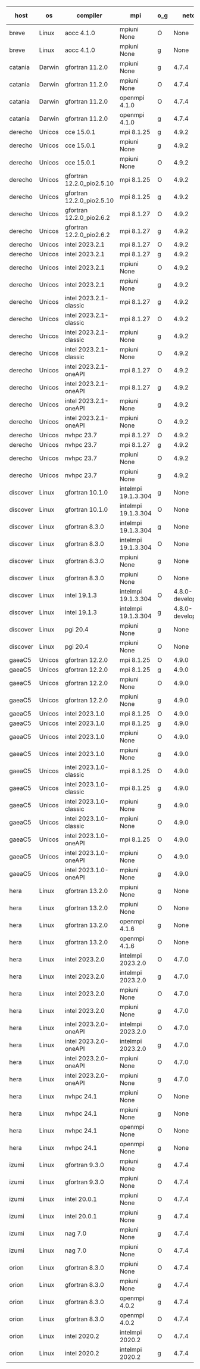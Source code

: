 

| host     | os       | compiler                              | mpi                      | o_g        | netcdf        | build       | u_pass          | u_fail          | s_pass            | s_fail            | e_pass             | e_fail             | nuopc_pass       | nuopc_fail       | artifacts link          |
|----------|----------|---------------------------------------|--------------------------|------------|---------------|-------------|-----------------|-----------------|-------------------|-------------------|--------------------|--------------------|------------------|------------------|-------------------------|
| breve | Linux | aocc 4.1.0 | mpiuni None  | O | None  | PASS | 12415 | 26 | 8 | 0 | 44 | 0 | None | None | <a href="https://github.com/esmf-org/esmf-test-artifacts/tree/615ff018fa702705048d1f921c8479d5f2243844/develop/aocc/4.1.0/O/mpiuni/None" target="_blank">615ff01</a> | 
| breve | Linux | aocc 4.1.0 | mpiuni None  | g | None  | PASS | 12415 | 26 | 8 | 0 | 44 | 0 | None | None | <a href="https://github.com/esmf-org/esmf-test-artifacts/tree/2a2afdd4bd14f8af7cc9afdfb59cc0fc6825712a/develop/aocc/4.1.0/g/mpiuni/None" target="_blank">2a2afdd</a> | 
| catania | Darwin | gfortran 11.2.0 | mpiuni None  | g | 4.7.4  | PASS | None | None | None | None | None | None | None | None | <a href="https://github.com/esmf-org/esmf-test-artifacts/tree/dff9953fe7045eeb9f096b03f5bb33813524c065/develop/gfortran/11.2.0/g/mpiuni/None" target="_blank">dff9953</a> | 
| catania | Darwin | gfortran 11.2.0 | mpiuni None  | O | 4.7.4  | PASS | 12441 | 0 | 8 | 0 | 44 | 0 | None | None | <a href="https://github.com/esmf-org/esmf-test-artifacts/tree/bd81a5185788b9490fa069663f41ad0e63d63fcf/develop/gfortran/11.2.0/O/mpiuni/None" target="_blank">bd81a51</a> | 
| catania | Darwin | gfortran 11.2.0 | openmpi 4.1.0  | O | 4.7.4  | PASS | 14106 | 3 | 49 | 0 | 81 | 0 | 51 | 0 | <a href="https://github.com/esmf-org/esmf-test-artifacts/tree/d3f4d41cd4182407fb1a45f47c60dc70b730fa1e/develop/gfortran/11.2.0/O/openmpi/4.1.0" target="_blank">d3f4d41</a> | 
| catania | Darwin | gfortran 11.2.0 | openmpi 4.1.0  | g | 4.7.4  | PASS | 14106 | 3 | 49 | 0 | 81 | 0 | 51 | 0 | <a href="https://github.com/esmf-org/esmf-test-artifacts/tree/d2c0a696b918edf534b06aea570e0664edf305d2/develop/gfortran/11.2.0/g/openmpi/4.1.0" target="_blank">d2c0a69</a> | 
| derecho | Unicos | cce 15.0.1 | mpi 8.1.25  | g | 4.9.2  | PASS | None | None | None | None | None | None | None | None | <a href="https://github.com/esmf-org/esmf-test-artifacts/tree/40268e284b4debecc4360c156478a88bfe6cf531/develop/cce/15.0.1/g/mpi/8.1.25" target="_blank">40268e2</a> | 
| derecho | Unicos | cce 15.0.1 | mpiuni None  | g | 4.9.2  | PASS | None | None | None | None | None | None | None | None | <a href="https://github.com/esmf-org/esmf-test-artifacts/tree/0f3efee2140b70cb348e1bf28a19b5a00b5c0ce2/develop/cce/15.0.1/g/mpiuni/None" target="_blank">0f3efee</a> | 
| derecho | Unicos | cce 15.0.1 | mpiuni None  | O | 4.9.2  | PASS | None | None | None | None | None | None | None | None | <a href="https://github.com/esmf-org/esmf-test-artifacts/tree/49a3d6ff749606d72c69c6f4f10a189ecb2759c0/develop/cce/15.0.1/O/mpiuni/None" target="_blank">49a3d6f</a> | 
| derecho | Unicos | gfortran 12.2.0_pio2.5.10 | mpi 8.1.25  | O | 4.9.2  | PASS | 14109 | 0 | 49 | 0 | 81 | 0 | 51 | 0 | <a href="https://github.com/esmf-org/esmf-test-artifacts/tree/1d4d0e43a29879604b6a7b7036756aaf309ff552/develop/gfortran/12.2.0_pio2.5.10/O/mpi/8.1.25" target="_blank">1d4d0e4</a> | 
| derecho | Unicos | gfortran 12.2.0_pio2.5.10 | mpi 8.1.25  | g | 4.9.2  | PASS | 14109 | 0 | 49 | 0 | 81 | 0 | 51 | 0 | <a href="https://github.com/esmf-org/esmf-test-artifacts/tree/fe7ae9fdec802b10bb08dfe79da8bcd188450037/develop/gfortran/12.2.0_pio2.5.10/g/mpi/8.1.25" target="_blank">fe7ae9f</a> | 
| derecho | Unicos | gfortran 12.2.0_pio2.6.2 | mpi 8.1.27  | O | 4.9.2  | PASS | 14109 | 0 | 49 | 0 | 81 | 0 | 51 | 0 | <a href="https://github.com/esmf-org/esmf-test-artifacts/tree/1b2d98024e43161b072db6e7436d600c5e753c99/develop/gfortran/12.2.0_pio2.6.2/O/mpi/8.1.27" target="_blank">1b2d980</a> | 
| derecho | Unicos | gfortran 12.2.0_pio2.6.2 | mpi 8.1.27  | g | 4.9.2  | PASS | 14109 | 0 | 49 | 0 | 81 | 0 | 51 | 0 | <a href="https://github.com/esmf-org/esmf-test-artifacts/tree/30a74e360a53d29821db9e8f0e5674ba348d9246/develop/gfortran/12.2.0_pio2.6.2/g/mpi/8.1.27" target="_blank">30a74e3</a> | 
| derecho | Unicos | intel 2023.2.1 | mpi 8.1.27  | O | 4.9.2  | PASS | 14109 | 0 | 49 | 0 | 81 | 0 | 51 | 0 | <a href="https://github.com/esmf-org/esmf-test-artifacts/tree/feb0589a1878a1e3eb22ebf0fad59328bc88a3b0/develop/intel/2023.2.1/O/mpi/8.1.27" target="_blank">feb0589</a> | 
| derecho | Unicos | intel 2023.2.1 | mpi 8.1.27  | g | 4.9.2  | PASS | 14109 | 0 | 49 | 0 | 81 | 0 | 51 | 0 | <a href="https://github.com/esmf-org/esmf-test-artifacts/tree/e702b4976dc3cae6dbfbc285f5d26189a464d5ed/develop/intel/2023.2.1/g/mpi/8.1.27" target="_blank">e702b49</a> | 
| derecho | Unicos | intel 2023.2.1 | mpiuni None  | O | 4.9.2  | PASS | 12441 | 0 | 8 | 0 | 44 | 0 | None | None | <a href="https://github.com/esmf-org/esmf-test-artifacts/tree/61ec6c691d1ca4a3d25aa3206aa66911716141c4/develop/intel/2023.2.1/O/mpiuni/None" target="_blank">61ec6c6</a> | 
| derecho | Unicos | intel 2023.2.1 | mpiuni None  | g | 4.9.2  | PASS | 12441 | 0 | 8 | 0 | 44 | 0 | None | None | <a href="https://github.com/esmf-org/esmf-test-artifacts/tree/59953f6d1c370d7e19b0ec591f068207acb43453/develop/intel/2023.2.1/g/mpiuni/None" target="_blank">59953f6</a> | 
| derecho | Unicos | intel 2023.2.1-classic | mpi 8.1.27  | g | 4.9.2  | PASS | 14109 | 0 | 49 | 0 | 81 | 0 | 51 | 0 | <a href="https://github.com/esmf-org/esmf-test-artifacts/tree/b8b99d337b95792a098488ee5eefeeef821f709d/develop/intel/2023.2.1-classic/g/mpi/8.1.27" target="_blank">b8b99d3</a> | 
| derecho | Unicos | intel 2023.2.1-classic | mpi 8.1.27  | O | 4.9.2  | PASS | 14109 | 0 | 49 | 0 | 81 | 0 | 51 | 0 | <a href="https://github.com/esmf-org/esmf-test-artifacts/tree/06cb133ea66b3537c0fda8198cd5ddc96dff7beb/develop/intel/2023.2.1-classic/O/mpi/8.1.27" target="_blank">06cb133</a> | 
| derecho | Unicos | intel 2023.2.1-classic | mpiuni None  | g | 4.9.2  | PASS | 12441 | 0 | 8 | 0 | 44 | 0 | None | None | <a href="https://github.com/esmf-org/esmf-test-artifacts/tree/015158993a383f39733a7356523a9412a5972315/develop/intel/2023.2.1-classic/g/mpiuni/None" target="_blank">0151589</a> | 
| derecho | Unicos | intel 2023.2.1-classic | mpiuni None  | O | 4.9.2  | PASS | 12441 | 0 | 8 | 0 | 44 | 0 | None | None | <a href="https://github.com/esmf-org/esmf-test-artifacts/tree/0b08575fba50a10dc6b20318ac507ddc955870b1/develop/intel/2023.2.1-classic/O/mpiuni/None" target="_blank">0b08575</a> | 
| derecho | Unicos | intel 2023.2.1-oneAPI | mpi 8.1.27  | O | 4.9.2  | PASS | 14109 | 0 | 48 | 1 | 81 | 0 | 51 | 0 | <a href="https://github.com/esmf-org/esmf-test-artifacts/tree/489c664e139dcf92c52dfb406f57f9a8cd9f35a5/develop/intel/2023.2.1-oneAPI/O/mpi/8.1.27" target="_blank">489c664</a> | 
| derecho | Unicos | intel 2023.2.1-oneAPI | mpi 8.1.27  | g | 4.9.2  | PASS | 14109 | 0 | 49 | 0 | 81 | 0 | 51 | 0 | <a href="https://github.com/esmf-org/esmf-test-artifacts/tree/1cf88cc089fbe13c4995e9f97a8b30603bba8db3/develop/intel/2023.2.1-oneAPI/g/mpi/8.1.27" target="_blank">1cf88cc</a> | 
| derecho | Unicos | intel 2023.2.1-oneAPI | mpiuni None  | g | 4.9.2  | PASS | 12441 | 0 | 8 | 0 | 44 | 0 | None | None | <a href="https://github.com/esmf-org/esmf-test-artifacts/tree/9754f4fd249dc2d8098f06fc7735c22d357d9e0d/develop/intel/2023.2.1-oneAPI/g/mpiuni/None" target="_blank">9754f4f</a> | 
| derecho | Unicos | intel 2023.2.1-oneAPI | mpiuni None  | O | 4.9.2  | PASS | 12441 | 0 | 8 | 0 | 44 | 0 | None | None | <a href="https://github.com/esmf-org/esmf-test-artifacts/tree/8506d4102856d3e6165afc226e047e67bb68702e/develop/intel/2023.2.1-oneAPI/O/mpiuni/None" target="_blank">8506d41</a> | 
| derecho | Unicos | nvhpc 23.7 | mpi 8.1.27  | O | 4.9.2  | PASS | None | None | None | None | None | None | None | None | <a href="https://github.com/esmf-org/esmf-test-artifacts/tree/cf0a64c41dcc77e61776bbd67caab77ff518cc4a/develop/nvhpc/23.7/O/mpi/8.1.27" target="_blank">cf0a64c</a> | 
| derecho | Unicos | nvhpc 23.7 | mpi 8.1.27  | g | 4.9.2  | PASS | None | None | None | None | None | None | None | None | <a href="https://github.com/esmf-org/esmf-test-artifacts/tree/fa0f666e599386b76da35fa7d3d85d06079573c7/develop/nvhpc/23.7/g/mpi/8.1.27" target="_blank">fa0f666</a> | 
| derecho | Unicos | nvhpc 23.7 | mpiuni None  | O | 4.9.2  | PASS | None | None | None | None | None | None | None | None | <a href="https://github.com/esmf-org/esmf-test-artifacts/tree/6fff5d234b26641528c6d00d182ed24bfe27f711/develop/nvhpc/23.7/O/mpiuni/None" target="_blank">6fff5d2</a> | 
| derecho | Unicos | nvhpc 23.7 | mpiuni None  | g | 4.9.2  | PASS | None | None | None | None | None | None | None | None | <a href="https://github.com/esmf-org/esmf-test-artifacts/tree/c1cd74d52ec4877246f64c4594a18dcee49482f9/develop/nvhpc/23.7/g/mpiuni/None" target="_blank">c1cd74d</a> | 
| discover | Linux | gfortran 10.1.0 | intelmpi 19.1.3.304  | g | None  | PASS | 14094 | 15 | 49 | 0 | 81 | 0 | 51 | 0 | <a href="https://github.com/esmf-org/esmf-test-artifacts/tree/cbaa71575053397f0f0dca27c8f4cffab544d390/develop/gfortran/10.1.0/g/intelmpi/19.1.3.304" target="_blank">cbaa715</a> | 
| discover | Linux | gfortran 10.1.0 | intelmpi 19.1.3.304  | O | None  | PASS | 14094 | 15 | 49 | 0 | 81 | 0 | 51 | 0 | <a href="https://github.com/esmf-org/esmf-test-artifacts/tree/8fd752c6d97810ffe79f379415a8dfa8db446dd0/develop/gfortran/10.1.0/O/intelmpi/19.1.3.304" target="_blank">8fd752c</a> | 
| discover | Linux | gfortran 8.3.0 | intelmpi 19.1.3.304  | g | None  | PASS | 14094 | 15 | 49 | 0 | 81 | 0 | 51 | 0 | <a href="https://github.com/esmf-org/esmf-test-artifacts/tree/1b4cdf095194c28fac8970b2cf48d5ab59d24140/develop/gfortran/8.3.0/g/intelmpi/19.1.3.304" target="_blank">1b4cdf0</a> | 
| discover | Linux | gfortran 8.3.0 | intelmpi 19.1.3.304  | O | None  | PASS | 14094 | 15 | 49 | 0 | 81 | 0 | 51 | 0 | <a href="https://github.com/esmf-org/esmf-test-artifacts/tree/b55bedabdcdca53a8add472507557205be0cd24e/develop/gfortran/8.3.0/O/intelmpi/19.1.3.304" target="_blank">b55beda</a> | 
| discover | Linux | gfortran 8.3.0 | mpiuni None  | g | None  | PASS | 12441 | 0 | 8 | 0 | 44 | 0 | None | None | <a href="https://github.com/esmf-org/esmf-test-artifacts/tree/7cf090e31ee5123baeda3d6fccfd5e3253feee68/develop/gfortran/8.3.0/g/mpiuni/None" target="_blank">7cf090e</a> | 
| discover | Linux | gfortran 8.3.0 | mpiuni None  | O | None  | PASS | 12441 | 0 | 8 | 0 | 44 | 0 | None | None | <a href="https://github.com/esmf-org/esmf-test-artifacts/tree/ecdf08a60b4eb05bfbb8e36429a35a4882569eab/develop/gfortran/8.3.0/O/mpiuni/None" target="_blank">ecdf08a</a> | 
| discover | Linux | intel 19.1.3 | intelmpi 19.1.3.304  | O | 4.8.0-development  | PASS | 14109 | 0 | 49 | 0 | 81 | 0 | 50 | 1 | <a href="https://github.com/esmf-org/esmf-test-artifacts/tree/316f7db91fae77402d7d613c2fb5b09c42b413c7/develop/intel/19.1.3/O/intelmpi/19.1.3.304" target="_blank">316f7db</a> | 
| discover | Linux | intel 19.1.3 | intelmpi 19.1.3.304  | g | 4.8.0-development  | PASS | 14109 | 0 | 49 | 0 | 81 | 0 | 50 | 1 | <a href="https://github.com/esmf-org/esmf-test-artifacts/tree/1da8a16f4c847724d9fd733ef07516b6d5cf58d0/develop/intel/19.1.3/g/intelmpi/19.1.3.304" target="_blank">1da8a16</a> | 
| discover | Linux | pgi 20.4 | mpiuni None  | g | None  | PASS | 12441 | 0 | 8 | 0 | 44 | 0 | None | None | <a href="https://github.com/esmf-org/esmf-test-artifacts/tree/42c097dba3f94007cb668f5e4bd73261d8d2ded5/develop/pgi/20.4/g/mpiuni/None" target="_blank">42c097d</a> | 
| discover | Linux | pgi 20.4 | mpiuni None  | O | None  | PASS | 12441 | 0 | 8 | 0 | 44 | 0 | None | None | <a href="https://github.com/esmf-org/esmf-test-artifacts/tree/9a5baa2d25f10827a1502ca1f29e734bde8b3b37/develop/pgi/20.4/O/mpiuni/None" target="_blank">9a5baa2</a> | 
| gaeaC5 | Unicos | gfortran 12.2.0 | mpi 8.1.25  | O | 4.9.0  | PASS | None | None | None | None | None | None | None | None | <a href="https://github.com/esmf-org/esmf-test-artifacts/tree/146c36ad713389e96510de5d7504a7222922049b/develop/gfortran/12.2.0/O/mpi/8.1.25" target="_blank">146c36a</a> | 
| gaeaC5 | Unicos | gfortran 12.2.0 | mpi 8.1.25  | g | 4.9.0  | PASS | None | None | None | None | None | None | None | None | <a href="https://github.com/esmf-org/esmf-test-artifacts/tree/957b38ce0e5a040ccb7c182fd09549a60924156b/develop/gfortran/12.2.0/g/mpi/8.1.25" target="_blank">957b38c</a> | 
| gaeaC5 | Unicos | gfortran 12.2.0 | mpiuni None  | O | 4.9.0  | PASS | 12441 | 0 | 8 | 0 | 44 | 0 | None | None | <a href="https://github.com/esmf-org/esmf-test-artifacts/tree/c57aa83962a2340cc9dced21d9689c6c863baff9/develop/gfortran/12.2.0/O/mpiuni/None" target="_blank">c57aa83</a> | 
| gaeaC5 | Unicos | gfortran 12.2.0 | mpiuni None  | g | 4.9.0  | PASS | None | None | None | None | None | None | None | None | <a href="https://github.com/esmf-org/esmf-test-artifacts/tree/8257573790be13317b6dca54d93cbb982d3e7f40/develop/gfortran/12.2.0/g/mpiuni/None" target="_blank">8257573</a> | 
| gaeaC5 | Unicos | intel 2023.1.0 | mpi 8.1.25  | O | 4.9.0  | PASS | 14109 | 0 | 49 | 0 | 81 | 0 | 51 | 0 | <a href="https://github.com/esmf-org/esmf-test-artifacts/tree/4c9a35ca340fe8f06c2bc96d6632ad9cb85e2b34/develop/intel/2023.1.0/O/mpi/8.1.25" target="_blank">4c9a35c</a> | 
| gaeaC5 | Unicos | intel 2023.1.0 | mpi 8.1.25  | g | 4.9.0  | PASS | None | None | None | None | None | None | None | None | <a href="https://github.com/esmf-org/esmf-test-artifacts/tree/640b3d475e80bcb16603368706997396150446da/develop/intel/2023.1.0/g/mpi/8.1.25" target="_blank">640b3d4</a> | 
| gaeaC5 | Unicos | intel 2023.1.0 | mpiuni None  | O | 4.9.0  | PASS | 12441 | 0 | 8 | 0 | 44 | 0 | None | None | <a href="https://github.com/esmf-org/esmf-test-artifacts/tree/99af61a9e09156b94e31c8789f4f1caf3c068e51/develop/intel/2023.1.0/O/mpiuni/None" target="_blank">99af61a</a> | 
| gaeaC5 | Unicos | intel 2023.1.0 | mpiuni None  | g | 4.9.0  | PASS | None | None | None | None | None | None | None | None | <a href="https://github.com/esmf-org/esmf-test-artifacts/tree/d292f8ecd9c179b5470bcff827700d8b02e3175f/develop/intel/2023.1.0/g/mpiuni/None" target="_blank">d292f8e</a> | 
| gaeaC5 | Unicos | intel 2023.1.0-classic | mpi 8.1.25  | O | 4.9.0  | PASS | 14109 | 0 | 49 | 0 | 81 | 0 | 51 | 0 | <a href="https://github.com/esmf-org/esmf-test-artifacts/tree/01348bf828b0a7f5d586b5a48533c586e3d94f22/develop/intel/2023.1.0-classic/O/mpi/8.1.25" target="_blank">01348bf</a> | 
| gaeaC5 | Unicos | intel 2023.1.0-classic | mpi 8.1.25  | g | 4.9.0  | PASS | None | None | None | None | None | None | None | None | <a href="https://github.com/esmf-org/esmf-test-artifacts/tree/a632fbdf53d192b4541d5616d9a682f562d927e0/develop/intel/2023.1.0-classic/g/mpi/8.1.25" target="_blank">a632fbd</a> | 
| gaeaC5 | Unicos | intel 2023.1.0-classic | mpiuni None  | g | 4.9.0  | PASS | 12441 | 0 | 8 | 0 | 44 | 0 | None | None | <a href="https://github.com/esmf-org/esmf-test-artifacts/tree/e3fa658717333cbb445454f41d4d360cff2ff5ac/develop/intel/2023.1.0-classic/g/mpiuni/None" target="_blank">e3fa658</a> | 
| gaeaC5 | Unicos | intel 2023.1.0-classic | mpiuni None  | O | 4.9.0  | PASS | 12441 | 0 | 8 | 0 | 44 | 0 | None | None | <a href="https://github.com/esmf-org/esmf-test-artifacts/tree/dfb6e73084a63577350464e0db7c1b2edec07dc0/develop/intel/2023.1.0-classic/O/mpiuni/None" target="_blank">dfb6e73</a> | 
| gaeaC5 | Unicos | intel 2023.1.0-oneAPI | mpi 8.1.25  | O | 4.9.0  | PASS | None | None | None | None | None | None | None | None | <a href="https://github.com/esmf-org/esmf-test-artifacts/tree/d73e194f24d486a79bf2bdbe233f8a6120acf50e/develop/intel/2023.1.0-oneAPI/O/mpi/8.1.25" target="_blank">d73e194</a> | 
| gaeaC5 | Unicos | intel 2023.1.0-oneAPI | mpiuni None  | O | 4.9.0  | PASS | 12441 | 0 | 8 | 0 | 44 | 0 | None | None | <a href="https://github.com/esmf-org/esmf-test-artifacts/tree/a1f4a1f966e002cb619e0d6f0eef660f647d3c8f/develop/intel/2023.1.0-oneAPI/O/mpiuni/None" target="_blank">a1f4a1f</a> | 
| gaeaC5 | Unicos | intel 2023.1.0-oneAPI | mpiuni None  | g | 4.9.0  | PASS | None | None | None | None | None | None | None | None | <a href="https://github.com/esmf-org/esmf-test-artifacts/tree/5cdadc130dfad14591a3727e02aa236d85216a84/develop/intel/2023.1.0-oneAPI/g/mpiuni/None" target="_blank">5cdadc1</a> | 
| hera | Linux | gfortran 13.2.0 | mpiuni None  | g | None  | PASS | 12441 | 0 | 8 | 0 | 44 | 0 | None | None | <a href="https://github.com/esmf-org/esmf-test-artifacts/tree/9ed4d8310303291b0abebe994e80f292753f76a3/develop/gfortran/13.2.0/g/mpiuni/None" target="_blank">9ed4d83</a> | 
| hera | Linux | gfortran 13.2.0 | mpiuni None  | O | None  | PASS | 12441 | 0 | 8 | 0 | 44 | 0 | None | None | <a href="https://github.com/esmf-org/esmf-test-artifacts/tree/90d6cbe1cfc8c5f5453507a877008598e869ebd8/develop/gfortran/13.2.0/O/mpiuni/None" target="_blank">90d6cbe</a> | 
| hera | Linux | gfortran 13.2.0 | openmpi 4.1.6  | g | None  | PASS | 14109 | 0 | 49 | 0 | 81 | 0 | 51 | 0 | <a href="https://github.com/esmf-org/esmf-test-artifacts/tree/afb8c40e7d9208e3374f772acb66ce834c7ec506/develop/gfortran/13.2.0/g/openmpi/4.1.6" target="_blank">afb8c40</a> | 
| hera | Linux | gfortran 13.2.0 | openmpi 4.1.6  | O | None  | PASS | 14109 | 0 | 49 | 0 | 81 | 0 | 51 | 0 | <a href="https://github.com/esmf-org/esmf-test-artifacts/tree/42476c790e6d01aabf537c6331d4dd69852909ed/develop/gfortran/13.2.0/O/openmpi/4.1.6" target="_blank">42476c7</a> | 
| hera | Linux | intel 2023.2.0 | intelmpi 2023.2.0  | O | 4.7.0  | PASS | 14109 | 0 | 49 | 0 | 81 | 0 | 51 | 0 | <a href="https://github.com/esmf-org/esmf-test-artifacts/tree/578948217a3ea2b309d8f3bbcdfab56d348602a1/develop/intel/2023.2.0/O/intelmpi/2023.2.0" target="_blank">5789482</a> | 
| hera | Linux | intel 2023.2.0 | intelmpi 2023.2.0  | g | 4.7.0  | PASS | 14109 | 0 | 49 | 0 | 81 | 0 | 51 | 0 | <a href="https://github.com/esmf-org/esmf-test-artifacts/tree/181ac4fd1fbada08406ea6e76e33c93c7cf527a9/develop/intel/2023.2.0/g/intelmpi/2023.2.0" target="_blank">181ac4f</a> | 
| hera | Linux | intel 2023.2.0 | mpiuni None  | O | 4.7.0  | PASS | 12441 | 0 | 8 | 0 | 44 | 0 | None | None | <a href="https://github.com/esmf-org/esmf-test-artifacts/tree/a37a21d36044d64024528b9d573f972226d9cc2f/develop/intel/2023.2.0/O/mpiuni/None" target="_blank">a37a21d</a> | 
| hera | Linux | intel 2023.2.0 | mpiuni None  | g | 4.7.0  | PASS | 12441 | 0 | 8 | 0 | 44 | 0 | None | None | <a href="https://github.com/esmf-org/esmf-test-artifacts/tree/b26be230177368e306ba20988a6226d5201b4940/develop/intel/2023.2.0/g/mpiuni/None" target="_blank">b26be23</a> | 
| hera | Linux | intel 2023.2.0-oneAPI | intelmpi 2023.2.0  | O | 4.7.0  | PASS | 14109 | 0 | 48 | 1 | 81 | 0 | 51 | 0 | <a href="https://github.com/esmf-org/esmf-test-artifacts/tree/274763f7515ddc0d9e1b198a0ae1b265a00e134a/develop/intel/2023.2.0-oneAPI/O/intelmpi/2023.2.0" target="_blank">274763f</a> | 
| hera | Linux | intel 2023.2.0-oneAPI | intelmpi 2023.2.0  | g | 4.7.0  | PASS | None | None | None | None | None | None | None | None | <a href="https://github.com/esmf-org/esmf-test-artifacts/tree/8a584c80b6a5370534339d9d575b80eb443e0418/develop/intel/2023.2.0-oneAPI/g/intelmpi/2023.2.0" target="_blank">8a584c8</a> | 
| hera | Linux | intel 2023.2.0-oneAPI | mpiuni None  | O | 4.7.0  | PASS | 12441 | 0 | 8 | 0 | 44 | 0 | None | None | <a href="https://github.com/esmf-org/esmf-test-artifacts/tree/df9da2eb64a5d75114183b0ecaa14fd6d5a642b4/develop/intel/2023.2.0-oneAPI/O/mpiuni/None" target="_blank">df9da2e</a> | 
| hera | Linux | intel 2023.2.0-oneAPI | mpiuni None  | g | 4.7.0  | PASS | 12441 | 0 | 8 | 0 | 44 | 0 | None | None | <a href="https://github.com/esmf-org/esmf-test-artifacts/tree/5c1aa777d55aede382dca443d1e92662ad2886a4/develop/intel/2023.2.0-oneAPI/g/mpiuni/None" target="_blank">5c1aa77</a> | 
| hera | Linux | nvhpc 24.1 | mpiuni None  | O | None  | PASS | 12441 | 0 | 8 | 0 | 44 | 0 | None | None | <a href="https://github.com/esmf-org/esmf-test-artifacts/tree/df238fc0d647653ce0d97b2b268f644abf484486/develop/nvhpc/24.1/O/mpiuni/None" target="_blank">df238fc</a> | 
| hera | Linux | nvhpc 24.1 | mpiuni None  | g | None  | PASS | 12441 | 0 | 8 | 0 | 44 | 0 | None | None | <a href="https://github.com/esmf-org/esmf-test-artifacts/tree/996ad52c8f9e2bb1e28549c6ea14dce82b698e1e/develop/nvhpc/24.1/g/mpiuni/None" target="_blank">996ad52</a> | 
| hera | Linux | nvhpc 24.1 | openmpi None  | O | None  | PASS | 14109 | 0 | 49 | 0 | 81 | 0 | 51 | 0 | <a href="https://github.com/esmf-org/esmf-test-artifacts/tree/58608cdb6a2be5110def565d054e1b2b24a96dcd/develop/nvhpc/24.1/O/openmpi/None" target="_blank">58608cd</a> | 
| hera | Linux | nvhpc 24.1 | openmpi None  | g | None  | PASS | 14109 | 0 | 49 | 0 | 81 | 0 | 51 | 0 | <a href="https://github.com/esmf-org/esmf-test-artifacts/tree/b5ce7d42b91da8f1dd450ca92f3fef495d821770/develop/nvhpc/24.1/g/openmpi/None" target="_blank">b5ce7d4</a> | 
| izumi | Linux | gfortran 9.3.0 | mpiuni None  | g | 4.7.4  | PASS | 12441 | 0 | 8 | 0 | 44 | 0 | None | None | <a href="https://github.com/esmf-org/esmf-test-artifacts/tree/0de403667137f42190453b8d4d44c37c8e63f765/develop/gfortran/9.3.0/g/mpiuni/None" target="_blank">0de4036</a> | 
| izumi | Linux | gfortran 9.3.0 | mpiuni None  | O | 4.7.4  | PASS | 12441 | 0 | 8 | 0 | 44 | 0 | None | None | <a href="https://github.com/esmf-org/esmf-test-artifacts/tree/8406ff8674aa0a56a4733882c1e95b3d453b7f5c/develop/gfortran/9.3.0/O/mpiuni/None" target="_blank">8406ff8</a> | 
| izumi | Linux | intel 20.0.1 | mpiuni None  | O | 4.7.4  | PASS | 12441 | 0 | 8 | 0 | 44 | 0 | None | None | <a href="https://github.com/esmf-org/esmf-test-artifacts/tree/e082c0bf5dd339b23f645b9b1c76edaed4265646/develop/intel/20.0.1/O/mpiuni/None" target="_blank">e082c0b</a> | 
| izumi | Linux | intel 20.0.1 | mpiuni None  | g | 4.7.4  | PASS | 12441 | 0 | 8 | 0 | 44 | 0 | None | None | <a href="https://github.com/esmf-org/esmf-test-artifacts/tree/5725eb2aae5593e2ffd392d6d7f8bc3fe674b19e/develop/intel/20.0.1/g/mpiuni/None" target="_blank">5725eb2</a> | 
| izumi | Linux | nag 7.0 | mpiuni None  | g | 4.7.4  | PASS | 12441 | 0 | 8 | 0 | 44 | 0 | None | None | <a href="https://github.com/esmf-org/esmf-test-artifacts/tree/4092bd6e33ca3df6c6834a2f911935e370ab45e0/develop/nag/7.0/g/mpiuni/None" target="_blank">4092bd6</a> | 
| izumi | Linux | nag 7.0 | mpiuni None  | O | 4.7.4  | PASS | 12441 | 0 | 8 | 0 | 44 | 0 | None | None | <a href="https://github.com/esmf-org/esmf-test-artifacts/tree/e10f3dbbc173ad26ba2d247faeb36a9c8204baf9/develop/nag/7.0/O/mpiuni/None" target="_blank">e10f3db</a> | 
| orion | Linux | gfortran 8.3.0 | mpiuni None  | O | 4.7.4  | PASS | 12441 | 0 | 8 | 0 | 44 | 0 | None | None | <a href="https://github.com/esmf-org/esmf-test-artifacts/tree/ab9e99db3af7f1f87eee0d17e2b540856a4e557a/develop/gfortran/8.3.0/O/mpiuni/None" target="_blank">ab9e99d</a> | 
| orion | Linux | gfortran 8.3.0 | mpiuni None  | g | 4.7.4  | PASS | 12441 | 0 | 8 | 0 | 44 | 0 | None | None | <a href="https://github.com/esmf-org/esmf-test-artifacts/tree/2761527c6dcc4a6f65b3de802a4e8cfa735588ed/develop/gfortran/8.3.0/g/mpiuni/None" target="_blank">2761527</a> | 
| orion | Linux | gfortran 8.3.0 | openmpi 4.0.2  | g | 4.7.4  | PASS | 14109 | 0 | 49 | 0 | 81 | 0 | 0 | 0 | <a href="https://github.com/esmf-org/esmf-test-artifacts/tree/1bf69c7df6adfc48067bf007e949f189018216fb/develop/gfortran/8.3.0/g/openmpi/4.0.2" target="_blank">1bf69c7</a> | 
| orion | Linux | gfortran 8.3.0 | openmpi 4.0.2  | O | 4.7.4  | PASS | 14109 | 0 | 49 | 0 | 81 | 0 | 0 | 0 | <a href="https://github.com/esmf-org/esmf-test-artifacts/tree/c7ed1d8672340aadb92b76e9aad5cc24faa405e6/develop/gfortran/8.3.0/O/openmpi/4.0.2" target="_blank">c7ed1d8</a> | 
| orion | Linux | intel 2020.2 | intelmpi 2020.2  | O | 4.7.4  | PASS | 14109 | 0 | 49 | 0 | 81 | 0 | 50 | 1 | <a href="https://github.com/esmf-org/esmf-test-artifacts/tree/03bc6a01496a47cd92d1ca0779e045e2020d890b/develop/intel/2020.2/O/intelmpi/2020.2" target="_blank">03bc6a0</a> | 
| orion | Linux | intel 2020.2 | intelmpi 2020.2  | g | 4.7.4  | PASS | 14109 | 0 | 49 | 0 | 81 | 0 | 50 | 1 | <a href="https://github.com/esmf-org/esmf-test-artifacts/tree/e2b7ec6eda9d2847bf3f4a55958221c9312ec908/develop/intel/2020.2/g/intelmpi/2020.2" target="_blank">e2b7ec6</a> | 
